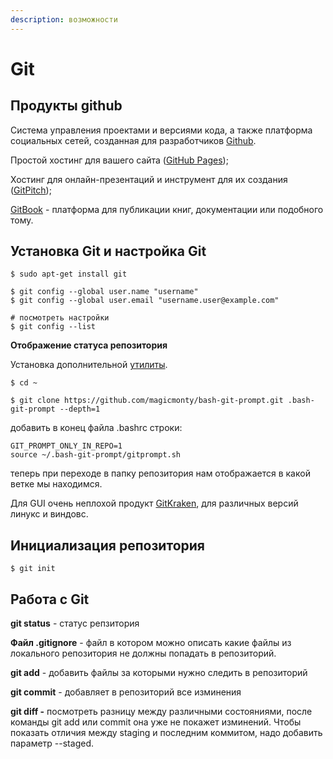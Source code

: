 ```yaml
---
description: возможности
---
```


# Git

## Продукты github

Система управления проектами и версиями кода, а также платформа социальных сетей, созданная для разработчиков [Github](https://github.com/).

Простой хостинг для вашего сайта \([GitHub Pages](https://pages.github.com/)\);

Хостинг для онлайн-презентаций и инструмент для их создания \([GitPitch](https://gitpitch.com/)\);

[GitBook](https://www.gitbook.com/) - платформа для публикации книг, документации или подобного тому.

## Установка Git **и настройка Git**

```text
$ sudo apt-get install git
```

```text
$ git config --global user.name "username"
$ git config --global user.email "username.user@example.com"

# посмотреть настройки
$ git config --list
```

**Отображение статуса репозитория**

Установка дополнительной [утилиты](https://github.com/magicmonty/bash-git-prompt/). 

```text
$ cd ~

$ git clone https://github.com/magicmonty/bash-git-prompt.git .bash-git-prompt --depth=1
```

 добавить в конец файла .bashrc строки:

```text
GIT_PROMPT_ONLY_IN_REPO=1
source ~/.bash-git-prompt/gitprompt.sh
```

теперь при переходе в папку репозитория нам отображается в какой ветке мы находимся.

Для GUI очень неплохой продукт [GitKraken](https://www.gitkraken.com/), для различных версий линукс и виндовс.

## **Инициализация репозитория**

```text
$ git init

```

## Работа с Git

**git status** - статус репзитория

**Файл .gitignore** - файл в котором можно описать какие файлы из локального репозитория не должны попадать в репозиторий.

**git add** - добавить файлы за которыми нужно следить в репозиторий

**git commit** - добавляет в репозиторий все изминения

**git diff -** посмотреть разницу между различными состояниями, после команды git add или commit она уже не покажет изминений. Чтобы показать отличия между staging и последним коммитом, надо добавить параметр --staged.





